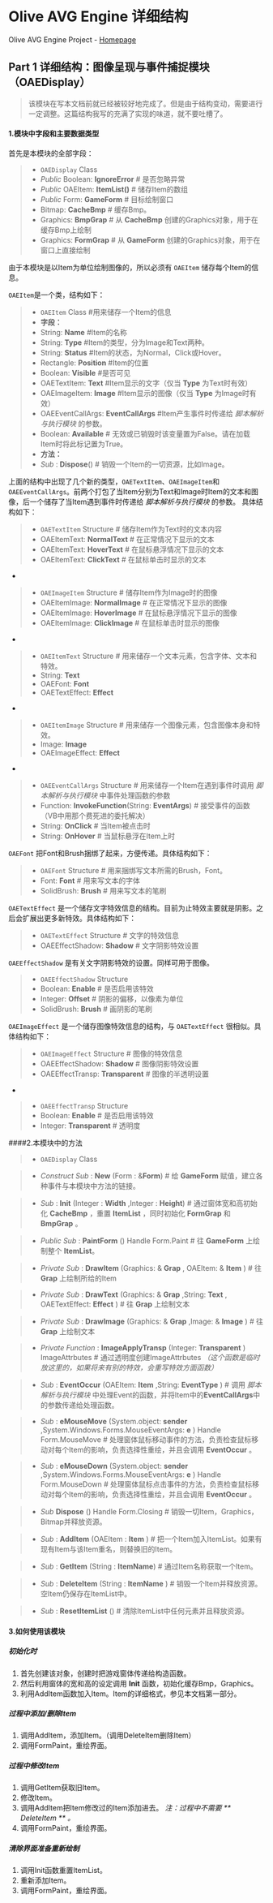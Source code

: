 Olive AVG Engine 详细结构
===

Olive AVG Engine Project - [Homepage](https://github.com/leinue/AVG)

## Part 1 详细结构：图像呈现与事件捕捉模块（OAEDisplay）

> 该模块在写本文档前就已经被较好地完成了。但是由于结构变动，需要进行一定调整。这篇结构我写的充满了实现的味道，就不要吐槽了。


#### 1.模块中字段和主要数据类型

首先是本模块的全部字段：
> - `OAEDisplay` Class
> - *Public* Boolean: **IgnoreError** # 是否忽略异常
> - *Public* OAEItem: **ItemList()** # 储存Item的数组
> - *Public* Form: **GameForm** # 目标绘制窗口
> - Bitmap: **CacheBmp** # 缓存Bmp。
> - Graphics: **BmpGrap** # 从 **CacheBmp** 创建的Graphics对象，用于在缓存Bmp上绘制
> - Graphics: **FormGrap** # 从 **GameForm** 创建的Graphics对象，用于在窗口上直接绘制


由于本模块是以Item为单位绘制图像的，所以必须有 `OAEItem` 储存每个Item的信息。


`OAEItem`是一个类，结构如下：
> - `OAEItem` Class #用来储存一个Item的信息
> - **字段：**
> - String: **Name** #Item的名称
> - String: **Type** #Item的类型，分为Image和Text两种。
> - String: **Status** #Item的状态，为Normal，Click或Hover。
> - Rectangle: **Position** #Item的位置
> - Boolean: **Visible** #是否可见
> - OAETextItem: **Text** #Item显示的文字（仅当 **Type** 为Text时有效）
> - OAEImageItem: **Image** #Item显示的图像（仅当 **Type** 为Image时有效）
> - OAEEventCallArgs: **EventCallArgs** #Item产生事件时传递给 *脚本解析与执行模块* 的参数。
> - Boolean: **Available** # 无效或已销毁时该变量置为False。请在加载Item时将此标记置为True。
> - **方法：**
> - *Sub* : **Dispose**() # 销毁一个Item的一切资源，比如Image。

上面的结构中出现了几个新的类型，`OAETextItem`、`OAEImageItem`和`OAEEventCallArgs`。前两个打包了当Item分别为Text和Image时Item的文本和图像，后一个储存了当Item遇到事件时传递给 *脚本解析与执行模块* 的参数。
具体结构如下：

> - `OAETextItem` Structure # 储存Item作为Text时的文本内容
> - OAEItemText: **NormalText** # 在正常情况下显示的文本
> - OAEItemText: **HoverText** # 在鼠标悬浮情况下显示的文本
> - OAEItemText: **ClickText** # 在鼠标单击时显示的文本

-

> - `OAEImageItem` Structure # 储存Item作为Image时的图像
> - OAEItemImage: **NormalImage** # 在正常情况下显示的图像
> - OAEItemImage: **HoverImage** # 在鼠标悬浮情况下显示的图像
> - OAEItemImage: **ClickImage** # 在鼠标单击时显示的图像

-

> - `OAEItemText` Structure # 用来储存一个文本元素，包含字体、文本和特效。
> - String: **Text**
> - OAEFont: **Font**
> - OAETextEffect: **Effect**

-

> - `OAEItemImage` Structure # 用来储存一个图像元素，包含图像本身和特效。
> - Image: **Image**
> - OAEImageEffect: **Effect**

-

> - `OAEEventCallArgs` Structure # 用来储存一个Item在遇到事件时调用 *脚本解析与执行模块* 中事件处理函数的参数
> - Function: **InvokeFunction**(String: **EventArgs**) # 接受事件的函数（VB中用那个费死进的委托解决）
> - String: **OnClick** # 当Item被点击时
> - String: **OnHover** # 当鼠标悬浮在Item上时

`OAEFont` 把Font和Brush捆绑了起来，方便传递。具体结构如下：

> - `OAEFont` Structure # 用来捆绑写文本所需的Brush，Font。
> - Font: **Font** # 用来写文本的字体
> - SolidBrush: **Brush** # 用来写文本的笔刷

`OAETextEffect` 是一个储存文字特效信息的结构。目前为止特效主要就是阴影。之后会扩展出更多新特效。具体结构如下：

> - `OAETextEffect` Structure # 文字的特效信息
> - OAEEffectShadow: **Shadow** # 文字阴影特效设置

`OAEEffectShadow` 是有关文字阴影特效的设置。同样可用于图像。

> - `OAEEffectShadow` Structure
> - Boolean: **Enable** # 是否启用该特效
> - Integer: **Offset** # 阴影的偏移，以像素为单位
> - SolidBrush: **Brush** # 画阴影的笔刷


`OAEImageEffect` 是一个储存图像特效信息的结构，与 `OAETextEffect` 很相似。具体结构如下：

> - `OAEImageEffect` Structure # 图像的特效信息
> - OAEEffectShadow: **Shadow** # 图像阴影特效设置
> - OAEEffectTransp: **Transparent** # 图像的半透明设置

-

> - `OAEEffectTransp` Structure
> - Boolean: **Enable** # 是否启用该特效
> - Integer: **Transparent** # 透明度

####2.本模块中的方法

> - `OAEDisplay` Class

> - *Construct* *Sub* : **New** (Form : &**Form**) # 给 **GameForm** 赋值，建立各种事件与本模块中方法的链接。

> - *Sub* : **Init** (Integer : **Width** ,Integer : **Height**) # 通过窗体宽和高初始化 **CacheBmp** ，重置 **ItemList** ，同时初始化 **FormGrap** 和 **BmpGrap** 。

> - *Public Sub* : **PaintForm** () Handle Form.Paint  # 往 **GameForm** 上绘制整个 **ItemList**。

> - *Private* *Sub* : **DrawItem** (Graphics: & **Grap** , OAEItem: & **Item** ) # 往 **Grap** 上绘制所给的Item

> - *Private* *Sub* : **DrawText** (Graphics: & **Grap** ,String: **Text** , OAETextEffect: **Effect** ) # 往 **Grap** 上绘制文本

> - *Private* *Sub* : **DrawImage** (Graphics: & **Grap** ,Image: & **Image** ) # 往 **Grap** 上绘制文本

> - *Private* *Function* : **ImageApplyTransp** (Integer: **Transparent** ) ImageAttrbutes # 通过透明度创建ImageAttrbutes *（这个函数是临时放这里的，如果将来有别的特效，会重写特效方面函数）*

> - *Sub* : **EventOccur** (OAEItem: **Item** ,String: **EventType** ) # 调用 *脚本解析与执行模块* 中处理Event的函数，并将Item中的**EventCallArgs**中的参数传递给处理函数。

> - *Sub* : **eMouseMove** (System.object: **sender** ,System.Windows.Forms.MouseEventArgs: **e** ) Handle Form.MouseMove # 处理窗体鼠标移动事件的方法，负责检查鼠标移动对每个Item的影响，负责选择性重绘，并且会调用 **EventOccur** 。

> - *Sub* : **eMouseDown** (System.object: **sender** ,System.Windows.Forms.MouseEventArgs: **e** ) Handle Form.MouseDown # 处理窗体鼠标点击事件的方法，负责检查鼠标移动对每个Item的影响，负责选择性重绘，并且会调用 **EventOccur** 。

> - *Sub* **Dispose** () Handle Form.Closing # 销毁一切Item，Graphics，Bitmap并释放资源。

> - *Sub* : **AddItem** (OAEItem : **Item** ) # 把一个Item加入ItemList。如果有现有Item与该Item重名，则替换旧的Item。

> - *Sub* : **GetItem** (String : **ItemName**) # 通过Item名称获取一个Item。

> - *Sub* : **DeleteItem** (String : **ItemName** ) # 销毁一个Item并释放资源。空Item仍保存在ItemList中。

> - *Sub* : **ResetItemList** () # 清除ItemList中任何元素并且释放资源。

#### 3.如何使用该模块

##### 初始化时

1. 首先创建该对象，创建时把游戏窗体传递给构造函数。
2. 然后利用窗体的宽和高的设定调用 **Init** 函数，初始化缓存Bmp，Graphics。
3. 利用AddItem函数加入Item。Item的详细格式，参见本文档第一部分。

##### 过程中添加/删除Item

1. 调用AddItem，添加Item。（调用DeleteItem删除Item）
2. 调用FormPaint，重绘界面。

##### 过程中修改Item

1. 调用GetItem获取旧Item。
2. 修改Item。
3. 调用AddItem把Item修改过的Item添加进去。 *注：过程中不需要 ** DeleteItem ** 。*
4. 调用FormPaint，重绘界面。

##### 清除界面准备重新绘制

1. 调用Init函数重置ItemList。
2. 重新添加Item。
3. 调用FormPaint，重绘界面。
